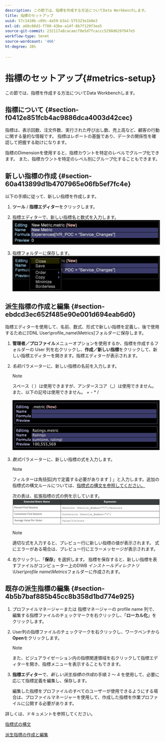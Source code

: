 ```yaml
---
description: この節では、指標を作成する方法についてData Workbenchします。
title: 指標のセットアップ
uuid: 57c1410b-c09c-4a59-b3a1-575323e1b8e3
exl-id: a60c08d3-f708-43be-a14f-8b7f129f3ee5
source-git-commit: 232117a8cacaecf8e5d7fcaccc5290d6297947e5
workflow-type: tm+mt
source-wordcount: '466'
ht-degree: 38%

---
```


# 指標のセットアップ{#metrics-setup}

この節では、指標を作成する方法についてData Workbenchします。

## 指標について {#section-f0412e851fcb4ac9886dca4003d42cec}

指標は、表示回数、注文件数、実行された呼び出し数、売上高など、顧客の行動に関する量的な情報です。 指標はレポートの基盤であり、データの関係性を確認して把握する助けになります。

指標のDimensionを使用すると、指標カウントを特定のレベルでグループ化できます。 また、指標カウントを特定のレベル別にグループ化することもできます。

## 新しい指標の作成 {#section-60a413899d1b4707965e06fb5ef7fc4e}

以下の手順に従って、新しい指標を作成します。

1. **ツール** / **指標エディター**&#x200B;をクリックします。

1. 指標エディターで、新しい指標名と数式を入力します。![](assets/dwb_impl_metrics1.png)

1. 指標フォルダーに保存します。![](assets/dwb_impl_metrics2.png)

## 派生指標の作成と編集 {#section-ebdcd3ec652f485e90e001d694eab6d0}

指標エディターを使用して、名前、数式、形式で新しい指標を定義し、後で使用するために[!DNL User\profile_name\Metrics]フォルダーに保存します。

1. **管理者／プロファイル**&#x200B;メニューオプションを使用するか、指標を作成するフォルダーの User 列を右クリックし、**作成／新しい指標**&#x200B;をクリックして、新しい指標エディターを開きます。指標エディターが表示されます。

1. *名前*&#x200B;パラメーターに、新しい指標の名前を入力します。

   >[!NOTE]
   >
   >スペース（ ）は使用できますが、アンダースコア（_）は使用できません。また、以下の記号は使用できません。 + - * /

   ![](assets/dwb_impl_metrics3.png)

1. *数式*&#x200B;パラメーターに、新しい指標の式を入力します。

   >[!NOTE]
   フィルターは角括弧[内で定義する必要があります ] 」と入力します。追加の指標式の構文ルールについては、[指標式の構文を参照してください。](https://experienceleague.adobe.com/docs/data-workbench/using/client/qry-lang-syntx/c-syntx-mtrc-exp.html)

   次の表は、拡張指標の式の例を示しています。![](assets/dwb_impl_metrics4.png)

   >[!NOTE]
   適切な式を入力すると、プレビュー行に新しい指標の値が表示されます。 式にエラーがある場合は、プレビュー行にエラーメッセージが表示されます。

1. 右クリックし、「**保存**」を選択します。 指標を保存すると、新しい指標を表すファイルがコンピューター上のDWB *インストールディレクトリ\User\profile name\Metrics*&#x200B;フォルダーに作成されます。

## 既存の派生指標の編集 {#section-4b5b7baf885b45cc8b358d1bd774e925}

1. プロファイルマネージャーまたは 指標マネージャーの profile name 列で、編集する指標ファイルのチェックマークを右クリックし、「**ローカル化**」をクリックします。
1. User列の指標ファイルのチェックマークを右クリックし、ワークベンチから&#x200B;**Open**&#x200B;をクリックします。

   >[!NOTE]
   また、ビジュアライゼーション内の指標関連領域を右クリックして指標エディターを開き、指標メニューを表示することもできます。

1. **指標エディター**&#x200B;で、*新しい派生指標の作成*&#x200B;の手順 2 ～ 4 を使用して、必要に応じて指標定義を編集し、保存します。

   編集した指標をプロファイルのすべてのユーザーが使用できるようにする場合は、プロファイルマネージャーを使用して、作成した指標を作業プロファイルに公開する必要があります。 

詳しくは、ドキュメントを参照してください。

[指標式の構文](https://experienceleague.adobe.com/docs/data-workbench/using/client/qry-lang-syntx/c-syntx-mtrc-exp.html)

[派生指標の作成と編集](https://experienceleague.adobe.com/docs/data-workbench/using/client/admin-ui/profile-mgr/c-drvd-mtrcs.html)
